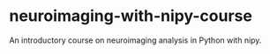 # neuroimaging-with-nipy-course
An introductory course on neuroimaging analysis in Python with nipy.
